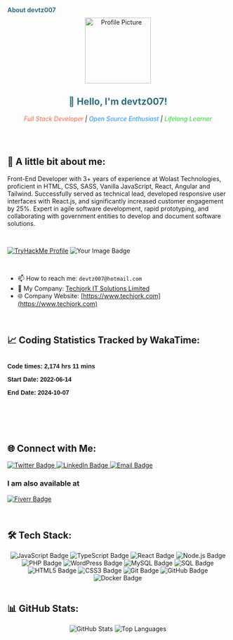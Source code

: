 <h1 style="font-size: 14px; color: #2e6c80;">About devtz007</h1>

<div align="center">
  <img src="https://avatars.githubusercontent.com/u/42093651?v=4" alt="Profile Picture" width="150" />
  <h2 style="color: #2e6c80;">👋 Hello, I'm devtz007!</h2>
  <p>
    <em>
      <span style="color: #ff6347;">Full Stack Developer</span> |
      <span style="color: #1e90ff;">Open Source Enthusiast</span> |
      <span style="color: #32cd32;">Lifelong Learner</span>
    </em>
  </p>
</div>

<br/>
<br/>

## 🌟 **A little bit about me:**
<p>Front-End Developer with 3+ years of experience at Wolast Technologies, proficient in HTML, CSS, SASS, Vanilla JavaScript, React, Angular and Tailwind. Successfully served as technical lead, developed responsive user interfaces with React.js, and significantly increased customer engagement by 25%. Expert in agile software development, rapid prototyping, and collaborating with government entities to develop and document software solutions.<p/>

<br />

[![TryHackMe Profile](https://tryhackme-badges.s3.amazonaws.com/devtz007.png)](https://tryhackme.com/r/p/devtz007)
<img src="https://tryhackme-badges.s3.amazonaws.com/devtz007.png" alt="Your Image Badge" />

<br />

- 📫 How to reach me: `devtz007@hotmail.com`
- 💼 My Company: [Techjork IT Solutions Limited](https://www.techjork.com)
- 🌐 Company Website: [https://www.techjork.com](https://www.techjork.com)

<br/>

## 📈 **Coding Statistics Tracked by WakaTime:**

<!--START_SECTION:wakatime_all_time_since_today-->
<div style="width: 100%;">
  <svg width="100%" height="auto" xmlns="http://www.w3.org/2000/svg">
        <foreignObject width="100%" height="100%">
            <div xmlns="http://www.w3.org/1999/xhtml" style="font-family: Arial, sans-serif; font-size: 14px;">
                <p style="font-weight: bold;">Code times: 2,174 hrs 11 mins</p>
                <p style="font-weight: bold;">Start Date: 2022-06-14</p>
                <p style="font-weight: bold;">End Date: 2024-10-07</p>
            </div>
        </foreignObject>
    </svg>
</div>
<!--END_SECTION:wakatime_all_time_since_today-->

<br/>

## 🌐 **Connect with Me:**

<div>
  <a href="https://twitter.com/devtz007" target="_blank">
    <img src="https://img.shields.io/badge/Twitter-1DA1F2?style=for-the-badge&logo=twitter&logoColor=white" alt="Twitter Badge"/>
  </a>
  <a href="https://linkedin.com/in/devtz007" target="_blank">
    <img src="https://img.shields.io/badge/LinkedIn-0077B5?style=for-the-badge&logo=linkedin&logoColor=white" alt="LinkedIn Badge"/>
  </a>
  <a href="mailto:devtz007@hotmail.com" target="_blank">
    <img src="https://img.shields.io/badge/Email-D14836?style=for-the-badge&logo=gmail&logoColor=white" alt="Email Badge"/>
  </a>
</div>

### **I am also available at**  

[![Fiverr Badge](https://img.shields.io/badge/Fiverr-Addison007-green?style=flat&logo=fiverr)](https://www.fiverr.com/addison007)

<br/>

## 🛠 **Tech Stack:**

<div align="center">
  <img src="https://img.shields.io/badge/JavaScript-F7DF1E?style=for-the-badge&logo=javascript&logoColor=black" alt="JavaScript Badge"/>
  <img src="https://img.shields.io/badge/TypeScript-3178C6?style=for-the-badge&logo=typescript&logoColor=white" alt="TypeScript Badge"/>
  <img src="https://img.shields.io/badge/React-61DAFB?style=for-the-badge&logo=react&logoColor=black" alt="React Badge"/>
  <img src="https://img.shields.io/badge/Node.js-339933?style=for-the-badge&logo=nodedotjs&logoColor=white" alt="Node.js Badge"/>
  <img src="https://img.shields.io/badge/PHP-777BB4?style=for-the-badge&logo=php&logoColor=white" alt="PHP Badge"/>
  <img src="https://img.shields.io/badge/WordPress-21759B?style=for-the-badge&logo=wordpress&logoColor=white" alt="WordPress Badge"/>
  <img src="https://img.shields.io/badge/MySQL-4479A1?style=for-the-badge&logo=mysql&logoColor=white" alt="MySQL Badge"/>
  <img src="https://img.shields.io/badge/SQL-025E8C?style=for-the-badge&logo=sql&logoColor=white" alt="SQL Badge"/>
  <img src="https://img.shields.io/badge/HTML5-E34F26?style=for-the-badge&logo=html5&logoColor=white" alt="HTML5 Badge"/>
  <img src="https://img.shields.io/badge/CSS3-1572B6?style=for-the-badge&logo=css3&logoColor=white" alt="CSS3 Badge"/>
  <img src="https://img.shields.io/badge/Git-F05032?style=for-the-badge&logo=git&logoColor=white" alt="Git Badge"/>
  <img src="https://img.shields.io/badge/GitHub-181717?style=for-the-badge&logo=github&logoColor=white" alt="GitHub Badge"/>
  <img src="https://img.shields.io/badge/Docker-2496ED?style=for-the-badge&logo=docker&logoColor=white" alt="Docker Badge"/>
</div>


<br/>

## 📊 **GitHub Stats:**

<div align="center">
  <img src="https://github-readme-stats.vercel.app/api?username=devtz007&show_icons=true&theme=radical" alt="GitHub Stats"/>
  <img src="https://github-readme-stats.vercel.app/api/top-langs/?username=devtz007&layout=compact&theme=radical" alt="Top Languages"/>
</div>


